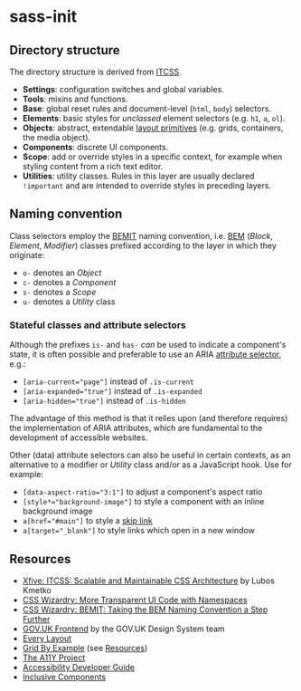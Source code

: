 # sass-init

## Directory structure

The directory structure is derived from [ITCSS](https://www.xfive.co/blog/itcss-scalable-maintainable-css-architecture/).

* **Settings**: configuration switches and global variables.
* **Tools**: mixins and functions.
* **Base**: global reset rules and document-level (`html`, `body`) selectors.
* **Elements**: basic styles for *unclassed* element selectors (e.g. `h1`, `a`, `ol`).
* **Objects**: abstract, extendable [layout primitives](https://every-layout.dev/layouts/) (e.g. grids, containers, the media object).
* **Components**: discrete UI components.
* **Scope**: add or override styles in a specific context, for example when styling content from a rich text editor.
* **Utilities**: utility classes. Rules in this layer are usually declared `!important` and are intended to override styles in preceding layers.

## Naming convention

Class selectors employ the [BEMIT](https://csswizardry.com/2015/03/more-transparent-ui-code-with-namespaces) naming convention, i.e. [BEM](https://en.bem.info/methodology/css/) (*Block*, *Element*, *Modifier*) classes prefixed according to the layer in which they originate:

* `o-` denotes an *Object*
* `c-` denotes a *Component*
* `s-` denotes a *Scope*
* `u-` denotes a *Utility* class

### Stateful classes and attribute selectors

Although the prefixes `is-` and `has-` *can* be used to indicate a component's state, it is often possible and preferable to use an ARIA [attribute selector](https://developer.mozilla.org/en-US/docs/Web/CSS/Attribute_selectors/), e.g.:

* `[aria-current="page"]` instead of `.is-current`
* `[aria-expanded="true"]` instead of `.is-expanded`
* `[aria-hidden="true"]` instead of `.is-hidden`

The advantage of this method is that it relies upon (and therefore requires) the implementation of ARIA attributes, which are fundamental to the development of accessible websites.

Other (data) attribute selectors can also be useful in certain contexts, as an alternative to a modifier or *Utility* class and/or as a JavaScript hook. Use for example:

* `[data-aspect-ratio="3:1"]` to adjust a component's aspect ratio
* `[style*="background-image"]` to style a component with an inline background image
* `a[href="#main"]` to style a [skip link](https://www.w3.org/TR/WCAG20-TECHS/G1.html)
* `a[target="_blank"]` to style links which open in a new window

## Resources

* [Xfive: ITCSS: Scalable and Maintainable CSS Architecture](https://www.xfive.co/blog/itcss-scalable-maintainable-css-architecture/) by Lubos Kmetko
* [CSS Wizardry: More Transparent UI Code with Namespaces](https://csswizardry.com/2015/03/more-transparent-ui-code-with-namespaces/)
* [CSS Wizardry: BEMIT: Taking the BEM Naming Convention a Step Further](https://csswizardry.com/2015/08/bemit-taking-the-bem-naming-convention-a-step-further/)
* [GOV.UK Frontend](https://github.com/alphagov/govuk-frontend/tree/master/src/govuk/) by the GOV.UK Design System team
* [Every Layout](https://every-layout.dev/)
* [Grid By Example](https://gridbyexample.com) (see [Resources](https://gridbyexample.com/resources/))
* [The A11Y Project](https://www.a11yproject.com/)
* [Accessibility Developer Guide](https://www.accessibility-developer-guide.com/)
* [Inclusive Components](https://inclusive-components.design/)
